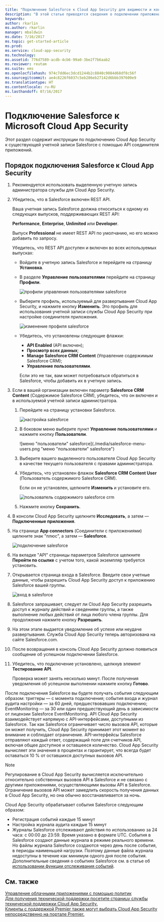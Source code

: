 ```yaml
---
title: "Подключение Salesforce к Cloud App Security для видимости и контроля использования | Документы Майкрософт"
description: "В этой статье приводятся сведения о подключении приложения Salesforce к Cloud App Security с помощью соединителя API."
keywords: 
author: rkarlin
ms.author: rkarlin
manager: mbaldwin
ms.date: 7/16/2017
ms.topic: get-started-article
ms.prod: 
ms.service: cloud-app-security
ms.technology: 
ms.assetid: 776d7589-acdb-4cb6-99a0-3be2f7b6aab2
ms.reviewer: reutam
ms.suite: ems
ms.openlocfilehash: 974c7dd6ec3dcd1244b2c8840c9084d68df8c56f
ms.sourcegitcommit: ae4c8226f6037c5eb286eb27142d6bbb397609e9
ms.translationtype: HT
ms.contentlocale: ru-RU
ms.lasthandoff: 07/16/2017
---
```

# <a name="connect-salesforce-to-microsoft-cloud-app-security"></a>Подключение Salesforce к Microsoft Cloud App Security
Этот раздел содержит инструкции по подключению Cloud App Security к существующей учетной записи Salesforce с помощью API соединителя приложений.  
  
## <a name="how-to-connect-salesforce-to-cloud-app-security"></a>Порядок подключения Salesforce к Cloud App Security  
  
1.  Рекомендуется использовать выделенную учетную запись администратора службы для Cloud App Security.  
  
2.  Убедитесь, что в Salesforce включен REST API.  
  
     Ваша учетная запись Salesforce должна относиться к одному из следующих выпусков, поддерживающих REST API:  
  
     **Performance**, **Enterprise**, **Unlimited** или **Developer**.  
  
     Выпуск **Professional** не имеет REST API по умолчанию, но его можно добавить по запросу.  
  
     Убедитесь, что REST API доступен и включен во всех используемых выпусках:  
  
    -   Войдите в учетную запись Salesforce и перейдите на страницу **Установка**.  
  
    -   В разделе **Управление пользователями** перейдите на страницу **Профили**.  
  
         ![профили управления пользователями salesforce](./media/salesforce-manageusers-profiles.png "профили управления пользователями salesforce")  
  
    -   Выберите профиль, используемый для развертывания Cloud App Security, и нажмите кнопку **Изменить**. Это профиль для использования учетной записи службы Cloud App Security при настройке соединителя приложения.  
  
         ![изменение профиля salesforce](./media/salesforce-edit-profile.png "изменение профиля salesforce")  
  
    -   Убедитесь, что установлены следующие флажки:   
        - **API Enabled** (API включен);
        - **Просмотр всех данных**; 
        - **Manage Salesforce CRM Content** (Управление содержимым Salesforce CRM);
        - **Управление пользователями**.
        
        Если это не так, вам может потребоваться обратиться в Salesforce, чтобы добавить их в учетную запись.  
             
3.  Если в вашей организации включен параметр **Salesforce CRM Content** (Содержимое Salesforce CRM), убедитесь, что он включен и в используемой учетной записи администратора.  
  
    1.  Перейдите на страницу установки Salesforce.  
  
         ![настройка salesforce](./media/salesforce-setup.png "настройка salesforce")  
  
    2.  В боковом меню выберите пункт **Управление пользователями** и нажмите кнопку **Пользователи**.  
  
         ![меню "пользователи" salesforce](./media/salesforce-menu-users.png "меню "пользователи" salesforce")  
  
    3.  Выберите вашего выделенного пользователя Cloud App Security в качестве текущего пользователя с правами администратора.  
  
    4.  Убедитесь, что установлен флажок **Salesforce CRM Content User** (Пользователь содержимого Salesforce CRM).  
  
         Если он не установлен, щелкните **Изменить** и установите его.  
  
         ![пользователь содержимого salesforce crm](./media/salesforce-crm-content-user.png "пользователь содержимого salesforce crm")  
  
    5.  Нажмите кнопку **Сохранить**.  
  
4.  В консоли Cloud App Security щелкните **Исследовать**, а затем — **Подключенные приложения**.  
  
5.  На странице **App connectors** (Соединители с приложениями) щелкните знак "плюс", а затем — **Salesforce**.  
  
     ![подключение salesforce](./media/connect-salesforce.png "подключение salesforce")  
  
6.  На вкладке "API" страницы параметров Salesforce щелкните **Перейти по ссылке** с учетом того, какой экземпляр требуется установить.  
  
7.  Открывается страница входа в Salesforce. Введите свои учетные данные, чтобы разрешить Cloud App Security доступ к приложению Salesforce вашей группы.  
  
     ![вход в salesforce](./media/salesforce-logon.png "вход в salesforce")  
  
8.  Salesforce запрашивает, следует ли Cloud App Security разрешить доступ к журналу действий и сведениям группы, а также выполнение любых действий от лица любого члена группы. Для продолжения нажмите кнопку **Разрешить**.  
  
9. На этом этапе выдается уведомление об успехе или неудаче развертывания. Служба Cloud App Security теперь авторизована на сайте Salesforce.com.  
  
10. После возвращения в консоль Cloud App Security должно появиться сообщение об успешном подключении Salesforce.  
  
11. Убедитесь, что подключение установлено, щелкнув элемент **Тестирование API**.  
  
     Проверка может занять несколько минут. После получения уведомления об успешном выполнении нажмите кнопку **Готово**.  
  
  
После подключения Salesforce вы будете получать события следующим образом: триггеры — с момента подключения; события входа и журнал аудита настройки — за 60 дней, предшествовавших подключению; EventMonitoring — за 30 или один предшествующий день в зависимости от лицензии Salesforce EventMonitoring. API Cloud App Security взаимодействует напрямую с API-интерфейсами, доступными из Salesforce. Так как Salesforce ограничивает число вызовов API, которые он может получить, Cloud App Security принимает этот момент во внимание и соблюдает ограничение. API-интерфейсы Salesforce отправляют каждый ответ, содержащий поле для счетчиков API, включая общее доступное и оставшееся количество. Cloud App Security вычисляет эти значения в процентах и гарантирует, что всегда будет оставаться 10 % от оставшихся доступных вызовов API. 

> [!NOTE]
> Регулирование в Cloud App Security вычисляется исключительно относительно собственных вызовов API в Salesforce и не связано с другими приложениями, осуществляющими вызовы API в Salesforce.
> Ограничение вызовов API может замедлить скорость получения данных в Cloud App Security, но она обычно восстанавливается за ночь.


Cloud App Security обрабатывает события Salesforce следующим образом: 
  
- Регистрация событий каждые 15 минут
- Настройка журнала аудита каждые 15 минут
- Журналы Salesforce отслеживают действия по использованию за 24 часа: с 00:00 до 23:59. Время указано в формате UTC. События в Salesforce создают данные журнала в режиме реального времени. Но файлы журнала Salesforce создаются через день после события, в периоды наименьшей нагрузки. Поэтому данные файла журнала недоступны в течение как минимум одного дня после события. Дополнительные сведения о событиях Salesforce см. в статье об [использовании функции отслеживания событий](https://developer.salesforce.com/docs/atlas.en-us.api_rest.meta/api_rest/using_resources_event_log_files.htm).


## <a name="see-also"></a>См. также  
[Управление облачными приложениями с помощью политик](control-cloud-apps-with-policies.md)   
[Для получения технической поддержки посетите страницу службы технической поддержки Cloud App Security.](http://support.microsoft.com/oas/default.aspx?prid=16031)   
[Клиенты с поддержкой Premier также могут выбрать Cloud App Security непосредственно на портале Premier.](https://premier.microsoft.com/)  
  
  